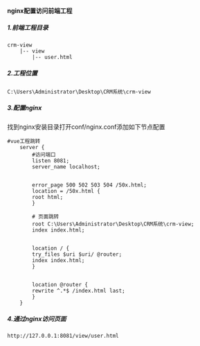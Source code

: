 #### nginx配置访问前端工程

##### 1.前端工程目录

```
crm-view
	|-- view
		|-- user.html
```

##### 2.工程位置

`C:\Users\Administrator\Desktop\CRM系统\crm-view`

##### 3.配置nginx

找到nginx安装目录打开conf/nginx.conf添加如下节点配置

```
#vue工程跳转
	server {
		#访问端口
        listen 8081;
        server_name localhost;


        error_page 500 502 503 504 /50x.html;
        location = /50x.html {
        root html;
        }

		# 页面跳转
        root C:\Users\Administrator\Desktop\CRM系统\crm-view;
        index index.html;


        location / {
        try_files $uri $uri/ @router;
        index index.html;
        }


        location @router {
        rewrite ^.*$ /index.html last;
        }
	}

```

##### 4.通过nginx访问页面

`http://127.0.0.1:8081/view/user.html`